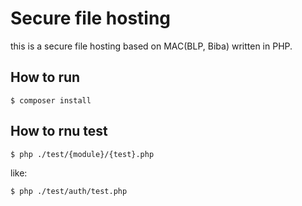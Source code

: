 # Secure file hosting

this is a secure file hosting based on MAC(BLP, Biba) written in PHP.

## How to run

```
$ composer install
```

## How to rnu test

```
$ php ./test/{module}/{test}.php
```
like:
```
$ php ./test/auth/test.php
```

